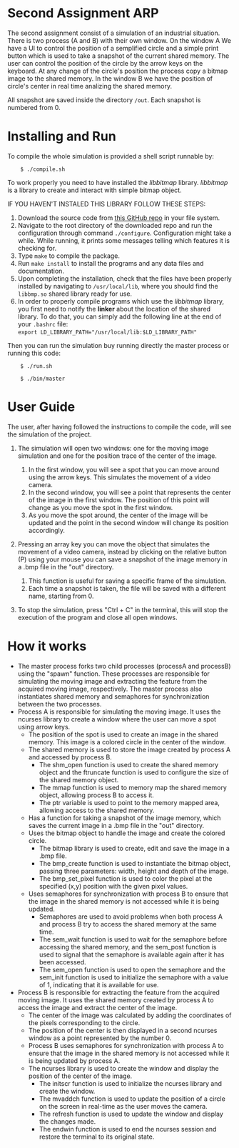 # Second Assignment ARP
The second assignment consist of a simulation of an industrial situation. There is two process (A and B) with their own window. 
On the window A We have a UI to control the position of a semplified circle and a simple print button which is used to take a snapshot of the current shared memory. The user can control the position of the circle by the arrow keys on the keyboard. At any change of the circle's position the process copy a bitmap image to the shared memory.
In the window B we have the position of circle's center in real time analizing the shared memory.

All snapshot are saved inside the directory ```/out```. Each snapshot is numbered from 0.

# Installing and Run
To compile the whole simulation is provided a shell script runnable by:
```
    $ ./compile.sh
```

To work properly you need to have installed the *libbitmap* library. *libbitmap* is a library to create and interact with simple bitmap object.

IF YOU HAVEN'T INSTALED THIS LIBRARY FOLLOW THESE STEPS:
1. Download the source code from [this GitHub repo](https://github.com/draekko/libbitmap.git) in your file system.
2. Navigate to the root directory of the downloaded repo and run the configuration through command ```./configure```. Configuration might take a while.  While running, it prints some messages telling which features it is checking for.
3. Type ```make``` to compile the package.
4. Run ```make install``` to install the programs and any data files and documentation.
5. Upon completing the installation, check that the files have been properly installed by navigating to ```/usr/local/lib```, where you should find the ```libbmp.so``` shared library ready for use.
6. In order to properly compile programs which use the *libbitmap* library, you first need to notify the **linker** about the location of the shared library. To do that, you can simply add the following line at the end of your ```.bashrc``` file:      
```export LD_LIBRARY_PATH="/usr/local/lib:$LD_LIBRARY_PATH"```

Then you can run the simulation buy running directly the master process or running this code:
```
    $ ./run.sh
```
```
    $ ./bin/master
```
# User Guide 
The user, after having followed the instructions to compile the code, will see the simulation of the project. 
1. The simulation will open two windows: one for the moving image simulation and one for the position trace of the center of the image.
    1. In the first window, you will see a spot that you can move around using the arrow keys. This simulates the movement of a video camera.
    2. In the second window, you will see a point that represents the center of the image in the first window. The position of this point will change as you move the spot in the first window.
	3. As you move the spot around, the center of the image will be updated and the point in the second window will change its position accordingly.

2. Pressing an array key you can move the object that simulates the movement of a video camera, instead by clicking on the relative button (P) using your mouse you can save a snapshot of the image memory in a .bmp file in the "out" directory.
    1. This function is useful for saving a specific frame of the simulation.
	2. Each time a snapshot is taken, the file will be saved with a different name, starting from 0.

3. To stop the simulation, press "Ctrl + C" in the terminal, this will stop the execution of the program and close all open windows.



# How it works
*	The master process forks two child processes (processA and processB) using the "spawn" function. These processes are responsible for simulating the moving image and extracting the feature from the acquired moving image, respectively. The master process also instantiates shared memory and semaphores for synchronization between the two processes.
*	Process A is responsible for simulating the moving image. It uses the ncurses library to create a window where the user can move a spot using arrow keys.
	* The position of the spot is used to create an image in the shared memory. This image is a colored circle in the center of the window.
    * The shared memory is used to store the image created by process A and accessed by process B.
	    * The shm_open function is used to create the shared memory object and the ftruncate function is used to configure the size of the shared memory object.
	    * The mmap function is used to memory map the shared memory object, allowing process B to access it.
	    * The ptr variable is used to point to the memory mapped area, allowing access to the shared memory.
	* Has a function for taking a snapshot of the image memory, which saves the current image in a .bmp file in the "out" directory.
    * Uses the bitmap object to handle the image and create the colored circle.
        * The bitmap library is used to create, edit and save the image in a .bmp file.
	    * The bmp_create function is used to instantiate the bitmap object, passing three parameters: width, height and depth of the image.
	    * The bmp_set_pixel function is used to color the pixel at the specified (x,y) position with the given pixel values.
    * Uses semaphores for synchronization with process B to ensure that the image in the shared memory is not accessed while it is being updated.
        * Semaphores are used to avoid problems when both process A and process B try to access the shared memory at the same time.
	    * The sem_wait function is used to wait for the semaphore before accessing the shared memory, and the sem_post function is used to signal that the semaphore is available again after it has been accessed.
	    * The sem_open function is used to open the semaphore and the sem_init function is used to initialize the semaphore with a value of 1, indicating that it is available for use.
*	Process B is responsible for extracting the feature from the acquired moving image. It uses the shared memory created by process A to access the image and extract the center of the image.
	* The center of the image was calculated by adding the coordinates of the pixels corresponding to the circle.
    * The position of the center is then displayed in a second ncurses window as a point represented by the number 0.
	* Process B uses semaphores for synchronization with process A to ensure that the image in the shared memory is not accessed while it is being updated by process A.
    * The ncurses library is used to create the window and display the position of the center of the image.
        * The initscr function is used to initialize the ncurses library and create the window.
	    * The mvaddch function is used to update the position of a circle on the screen in real-time as the user moves the camera.
        * The refresh function is used to update the window and display the changes made.
	    * The endwin function is used to end the ncurses session and restore the terminal to its original state.




